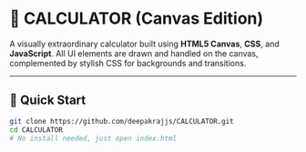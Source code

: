 

# 🎨 CALCULATOR (Canvas Edition)

A visually extraordinary calculator built using **HTML5 Canvas**, **CSS**, and **JavaScript**. All UI elements are drawn and handled on the canvas, complemented by stylish CSS for backgrounds and transitions.

---
  
## 🚀 Quick Start
 
```bash
git clone https://github.com/deepakrajjs/CALCULATOR.git
cd CALCULATOR
# No install needed, just open index.html 
